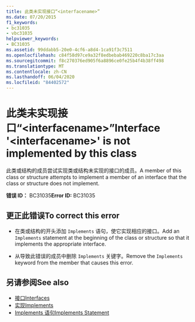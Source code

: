 ```yaml
---
title: 此类未实现接口“<interfacename>”
ms.date: 07/20/2015
f1_keywords:
- bc31035
- vbc31035
helpviewer_keywords:
- BC31035
ms.assetid: 99ddabb5-20e0-4cf6-a8d4-1ca91f3c7511
ms.openlocfilehash: c84f58d97ce9a32f8edbebab469220c8ba17c3aa
ms.sourcegitcommit: f8c270376ed905f6a8896ce0fe25b4f4b38ff498
ms.translationtype: MT
ms.contentlocale: zh-CN
ms.lasthandoff: 06/04/2020
ms.locfileid: "84402572"
---
```

# <a name="interface-interfacename-is-not-implemented-by-this-class"></a><span data-ttu-id="bf916-102">此类未实现接口“\<interfacename>”</span><span class="sxs-lookup"><span data-stu-id="bf916-102">Interface '\<interfacename>' is not implemented by this class</span></span>
<span data-ttu-id="bf916-103">此类或结构的成员尝试实现类或结构未实现的接口的成员。</span><span class="sxs-lookup"><span data-stu-id="bf916-103">A member of this class or structure attempts to implement a member of an interface that the class or structure does not implement.</span></span>  
  
 <span data-ttu-id="bf916-104">**错误 ID：** BC31035</span><span class="sxs-lookup"><span data-stu-id="bf916-104">**Error ID:** BC31035</span></span>  
  
## <a name="to-correct-this-error"></a><span data-ttu-id="bf916-105">更正此错误</span><span class="sxs-lookup"><span data-stu-id="bf916-105">To correct this error</span></span>  
  
- <span data-ttu-id="bf916-106">在类或结构的开头添加 `Implements` 语句，使它实现相应的接口。</span><span class="sxs-lookup"><span data-stu-id="bf916-106">Add an `Implements` statement at the beginning of the class or structure so that it implements the appropriate interface.</span></span>  
  
- <span data-ttu-id="bf916-107">从导致此错误的成员中删除 `Implements` 关键字。</span><span class="sxs-lookup"><span data-stu-id="bf916-107">Remove the `Implements` keyword from the member that causes this error.</span></span>  
  
## <a name="see-also"></a><span data-ttu-id="bf916-108">另请参阅</span><span class="sxs-lookup"><span data-stu-id="bf916-108">See also</span></span>

- [<span data-ttu-id="bf916-109">接口</span><span class="sxs-lookup"><span data-stu-id="bf916-109">Interfaces</span></span>](../programming-guide/language-features/interfaces/index.md)
- [<span data-ttu-id="bf916-110">实现</span><span class="sxs-lookup"><span data-stu-id="bf916-110">Implements</span></span>](../language-reference/statements/implements-clause.md)
- [<span data-ttu-id="bf916-111">Implements 语句</span><span class="sxs-lookup"><span data-stu-id="bf916-111">Implements Statement</span></span>](../language-reference/statements/implements-statement.md)
